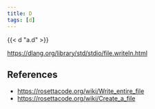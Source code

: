 ```yaml
---
title: D
tags: [d]
---
```


{{< d "a.d" >}}

<https://dlang.org/library/std/stdio/file.writeln.html>

## References

- <https://rosettacode.org/wiki/Write_entire_file>
- <https://rosettacode.org/wiki/Create_a_file>
